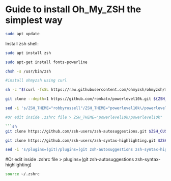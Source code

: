 # Guide to install Oh_My_ZSH the simplest way

```sh
sudo apt update
```
Install zsh shell:
```sh
sudo apt install zsh
```

```sh
sudo apt-get install fonts-powerline
```
```sh
chsh -s /usr/bin/zsh
```
```sh
#install ohmyzsh using curl
```
```sh
sh -c "$(curl -fsSL https://raw.githubusercontent.com/ohmyzsh/ohmyzsh/master/tools/install.sh)"
```
```sh
git clone --depth=1 https://github.com/romkatv/powerlevel10k.git ${ZSH_CUSTOM:-$HOME/.oh-my-zsh/custom}/themes/powerlevel10k
```
```sh
sed -i 's/ZSH_THEME="robbyrussell"/ZSH_THEME="powerlevel10k\/powerlevel10k"/' ~/.zshrc
```
```sh
#Or edit inside .zshrc file > ZSH_THEME="powerlevel10k/powerlevel10k"

```sh
git clone https://github.com/zsh-users/zsh-autosuggestions.git $ZSH_CUSTOM/plugins/zsh-autosuggestions
```
```sh
git clone https://github.com/zsh-users/zsh-syntax-highlighting.git $ZSH_CUSTOM/plugins/zsh-syntax-highlighting
```
```sh
sed -i 's/plugins=(git)/plugins=(git zsh-autosuggestions zsh-syntax-highlighting)/' ~/.zshrc
```

#Or edit inside .zshrc file > plugins=(git zsh-autosuggestions zsh-syntax-highlighting)

```sh
source ~/.zshrc
```
